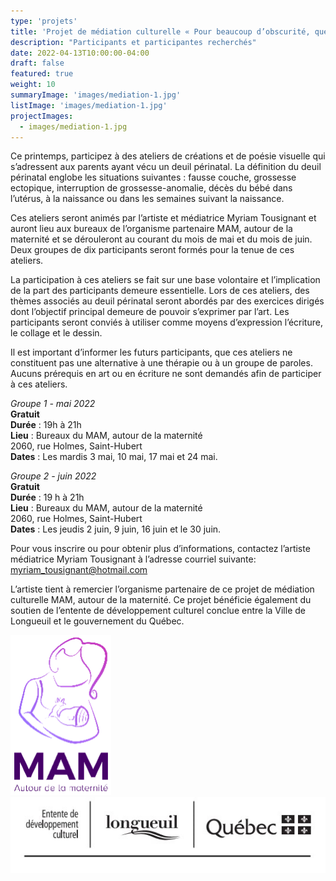 ```yaml
---
type: 'projets'
title: 'Projet de médiation culturelle « Pour beaucoup d’obscurité, quelques éclats »'
description: "Participants et participantes recherchés"
date: 2022-04-13T10:00:00-04:00
draft: false
featured: true
weight: 10
summaryImage: 'images/mediation-1.jpg'
listImage: 'images/mediation-1.jpg'
projectImages:
  - images/mediation-1.jpg
---
```


Ce printemps, participez à des ateliers de créations et de poésie visuelle qui s’adressent aux parents ayant vécu un deuil périnatal. La définition du deuil périnatal englobe les situations suivantes : fausse couche, grossesse ectopique, interruption de grossesse-anomalie, décès du bébé dans l’utérus, à la naissance ou dans les semaines suivant la naissance.

Ces ateliers seront animés par l’artiste et médiatrice Myriam Tousignant et auront lieu aux bureaux de l’organisme partenaire MAM, autour de la maternité et se dérouleront au courant du mois de mai et du mois de juin. Deux groupes de dix participants seront formés pour la tenue de ces ateliers.

La participation à ces ateliers se fait sur une base volontaire et l’implication de la part des participants demeure essentielle. Lors de ces ateliers, des thèmes associés au deuil périnatal seront abordés par des exercices dirigés dont l’objectif principal demeure de pouvoir s’exprimer par l’art. Les participants seront conviés à utiliser comme moyens d’expression l’écriture, le collage et le dessin. 

Il est important d’informer les futurs participants, que ces ateliers ne constituent pas une alternative à une thérapie ou à un groupe de paroles. Aucuns prérequis en art ou en écriture ne sont demandés afin de participer à ces ateliers.

_Groupe 1 - mai 2022_  
**Gratuit**  
**Durée** : 19h à 21h  
**Lieu** : 	Bureaux du MAM, autour de la maternité  
2060, rue Holmes, Saint-Hubert  
**Dates** : Les mardis 3 mai, 10 mai, 17 mai et 24 mai.  

_Groupe 2 - juin 2022_  
**Gratuit**  
**Durée** : 19 h à 21h  
**Lieu** : 	Bureaux du MAM, autour de la maternité  
2060, rue Holmes, Saint-Hubert  
**Dates** : Les jeudis 2 juin, 9 juin, 16 juin et le 30 juin.  

Pour vous inscrire ou pour obtenir plus d’informations, contactez l’artiste médiatrice Myriam Tousignant à l’adresse courriel suivante:  myriam_tousignant@hotmail.com

L’artiste tient à remercier l’organisme partenaire de ce projet de médiation culturelle MAM, autour de la maternité. Ce projet bénéficie également du soutien de l’entente de développement culturel conclue entre la Ville de Longueuil et le gouvernement du Québec.

[![MAM](images/logo-mam.png)](https://www.mam.qc.ca)
![Développement culturel](images/entente-development-culturel.jpg)